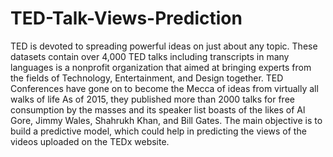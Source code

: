 # TED-Talk-Views-Prediction
TED is devoted to spreading powerful ideas on just about any topic. These datasets  contain over 4,000 TED talks including transcripts in many languages is a nonprofit  organization that aimed at bringing experts from the fields of Technology,  Entertainment, and Design together.
TED Conferences have gone on to become the Mecca of ideas from virtually all walks of life
As of 2015, they published more than 2000 talks for free consumption by the masses and its speaker list boasts of the likes of Al Gore, Jimmy Wales, Shahrukh Khan, and Bill Gates.
 The main objective is to build a predictive model, which could help in predicting the views of the videos uploaded on the TEDx website.
